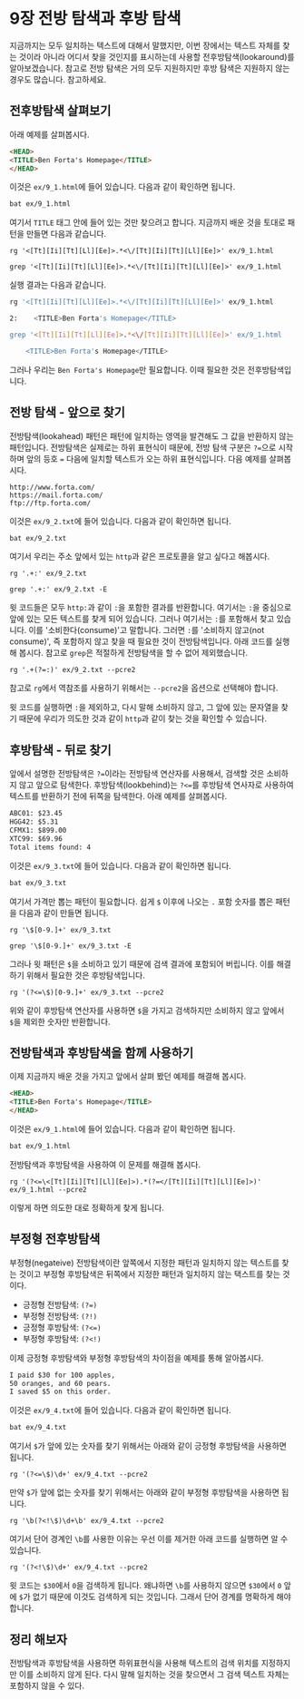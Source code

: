 # 9장 전방 탐색과 후방 탐색

지금까지는 모두 일치하는 텍스트에 대해서 말했지만, 이번 장에서는 텍스트 자체를 찾는 것이라 아니라 어디서 찾을 것인지를 표시하는데 사용할 전후방탐색(lookaround)를 알아보겠습니다. 참고로 전방 탐색은 거의 모두 지원하지만 후방 탐색은 지원하지 않는 경우도 많습니다. 참고하세요.

## 전후방탐색 살펴보기

아래 예제를 살펴봅시다.

```html
<HEAD>
<TITLE>Ben Forta's Homepage</TITLE>
</HEAD>
```

이것은 `ex/9_1.html`에 들어 있습니다. 다음과 같이 확인하면 됩니다.

```bash
bat ex/9_1.html
```

여기서 `TITLE` 태그 안에 들어 있는 것만 찾으려고 합니다. 지금까지 배운 것을 토대로 패턴을 만들면 다음과 같습니다.

```re
rg '<[Tt][Ii][Tt][Ll][Ee]>.*<\/[Tt][Ii][Tt][Ll][Ee]>' ex/9_1.html
```

```re
grep '<[Tt][Ii][Tt][Ll][Ee]>.*<\/[Tt][Ii][Tt][Ll][Ee]>' ex/9_1.html
```

실행 결과는 다음과 같습니다.

```bash
rg '<[Tt][Ii][Tt][Ll][Ee]>.*<\/[Tt][Ii][Tt][Ll][Ee]>' ex/9_1.html

2:    <TITLE>Ben Forta's Homepage</TITLE>

grep '<[Tt][Ii][Tt][Ll][Ee]>.*<\/[Tt][Ii][Tt][Ll][Ee]>' ex/9_1.html

    <TITLE>Ben Forta's Homepage</TITLE>
```

그러나 우리는 `Ben Forta's Homepage`만 필요합니다. 이때 필요한 것은 전후방탐색입니다.

## 전방 탐색 - 앞으로 찾기

전방탐색(lookahead) 패턴은 패턴에 일치하는 영역을 발견해도 그 값을 반환하지 않는 패턴입니다. 전방탐색은 실제로는 하위 표현식이 때문에, 전방 탐색 구분은 `?=`으로 시작하며 앞의 등호 `=` 다음에 일치할 텍스트가 오는 하위 표현식입니다. 다음 예제를 살펴봅시다.

```text
http://www.forta.com/
https://mail.forta.com/
ftp://ftp.forta.com/
```

이것은 `ex/9_2.txt`에 들어 있습니다. 다음과 같이 확인하면 됩니다.

```bash
bat ex/9_2.txt
```

여기서 우리는 주소 앞에서 있는 `http`과 같은 프로토콜을 알고 싶다고 해봅시다.

```re
rg '.+:' ex/9_2.txt
```

```re
grep '.+:' ex/9_2.txt -E
```

윗 코드들은 모두 `http:`과 같이 `:`을 포함한 결과를 반환합니다. 여기서는 `:`을 중심으로 앞에 있는 모든 텍스트를 찾게 되어 있습니다. 그러나 여기서는 `:`를 포함해서 찾고 있습니다. 이를 '소비한다(consume)'고 말합니다. 그러면 `:`를 '소비하지 않고(not consume)', 즉 포함하지 않고 찾을 때 필요한 것이 전방탐색입니다. 아래 코드를 실행해 봅시다. 참고로 `grep`은 적절하게 전방탐색을 할 수 없어 제외했습니다.

```re
rg '.+(?=:)' ex/9_2.txt --pcre2
```

참고로 `rg`에서 역참조를 사용하기 위해서는 `--pcre2`을 옵션으로 선택해야 합니다.

윗 코드를 실행하면 `:`을 제외하고, 다시 말해 소비하지 않고, 그 앞에 있는 문자열을 찾기 때문에 우리가 의도한 것과 같이 `http`과 같이 찾는 것을 확인할 수 있습니다.

## 후방탐색 - 뒤로 찾기

앞에서 설명한 전방탐색은 `?=`이라는 전방탐색 연산자를 사용해서, 검색할 것은 소비하지 않고 앞으로 탐색한다. 후방탐색(lookbehind)는 `?<=`를 후방탐색 연사자로 사용하여 텍스트를 반환하기 전에 뒤쪽을 탐색한다. 아래 예제를 살펴봅시다.

```txt
ABC01: $23.45
HGG42: $5.31
CFMX1: $899.00
XTC99: $69.96
Total items found: 4
```

이것은 `ex/9_3.txt`에 들어 있습니다. 다음과 같이 확인하면 됩니다.

```bash
bat ex/9_3.txt
```

여기서 가격만 뽑는 패턴이 필요합니다. 쉽게 `$` 이후에 나오는 `.` 포함 숫자를 뽑은 패턴을 다음과 같이 만들면 됩니다.

```re
rg '\$[0-9.]+' ex/9_3.txt
```

```re
grep '\$[0-9.]+' ex/9_3.txt -E
```

그러나 윗 패턴은 `$`을 소비하고 있기 때문에 검색 결과에 포함되어 버립니다. 이를 해결하기 위해서 필요한 것은 후방탐색입니다.

```re
rg '(?<=\$)[0-9.]+' ex/9_3.txt --pcre2
```

위와 같이 후방탐색 연산자를 사용하면 `$`을 가지고 검색하지만 소비하지 않고 앞에서 `$`을 제외한 숫자만 반환합니다.

## 전방탐색과 후방탐색을 함께 사용하기

이제 지금까지 배운 것을 가지고 앞에서 살펴 봤던 예제를 해결해 봅시다.

```html
<HEAD>
<TITLE>Ben Forta's Homepage</TITLE>
</HEAD>
```

이것은 `ex/9_1.html`에 들어 있습니다. 다음과 같이 확인하면 됩니다.

```bash
bat ex/9_1.html
```

전방탐색과 후방탐색을 사용하여 이 문제를 해결해 봅시다.

```re
rg '(?<=\<[Tt][Ii][Tt][Ll][Ee]>).*(?=</[Tt][Ii][Tt][Ll][Ee]>)' ex/9_1.html --pcre2
```

이렇게 하면 의도한 대로 정확하게 찾게 됩니다.

## 부정형 전후방탐색

부정형(negateive) 전방탐색이란 앞쪽에서 지정한 패턴과 일치하지 않는 텍스트를 찾는 것이고 부정형 후방탐색은 뒤쪽에서 지정한 패턴과 일치하지 않는 택스트를 찾는 것이다.

- 긍정형 전방탐색: `(?=)`
- 부정형 전방탐색: `(?!)`
- 긍정형 후방탐색: `(?<=)`
- 부정형 후방탐색: `(?<!)`

이제 긍정형 후방탐색와 부정형 후방탐색의 차이점을 예제를 통해 알아봅시다.

```txt
I paid $30 for 100 apples,
50 oranges, and 60 pears.
I saved $5 on this order.
```

이것은 `ex/9_4.txt`에 들어 있습니다. 다음과 같이 확인하면 됩니다.

```bash
bat ex/9_4.txt
```

여기서 `$`가 앞에 있는 숫자를 찾기 위해서는 아래와 같이 긍정형 후방탐색을 사용하면 됩니다.

```re
rg '(?<=\$)\d+' ex/9_4.txt --pcre2
```

만약 `$`가 앞에 없는 숫자를 찾기 위해서는 아래와 같이 부정형 후방탐색을 사용하면 됩니다.

```re
rg '\b(?<!\$)\d+\b' ex/9_4.txt --pcre2
```

여기서 단어 경계인 `\b`를 사용한 이유는 우선 이를 제거한 아래 코드를 실행하면 알 수 있습니다.

```re
rg '(?<!\$)\d+' ex/9_4.txt --pcre2
```

윗 코드는 `$30`에서 `0`을 검색하게 됩니다. 왜냐하면 `\b`를 사용하지 않으면 `$30`에서 `0` 앞에 `$`가 없기 때문에 이것도 검색하게 되는 것입니다. 그래서 단어 경계를 명확하게 해야 합니다.

## 정리 해보자

전방탐색과 후방탐색을 사용하면 하위표현식을 사용해 텍스트의 검색 위치를 지정하지만 이를 소비하지 않게 된다. 다시 말해 일치하는 것을 찾으면서 그 검색 텍스트 자체는 포함하지 않을 수 있다.
